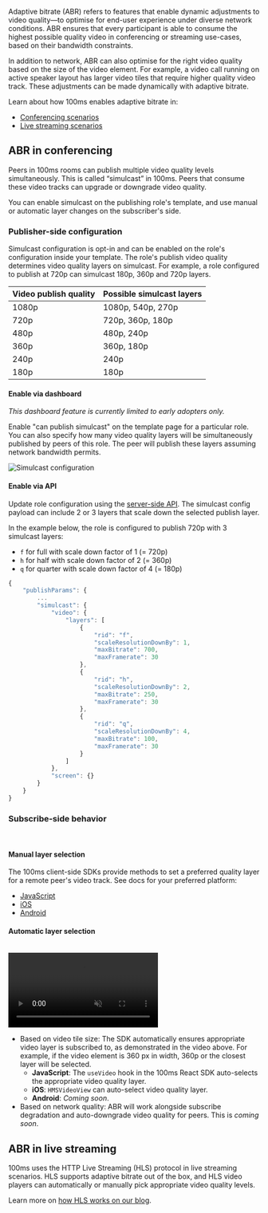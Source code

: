 Adaptive bitrate (ABR) refers to features that enable dynamic adjustments to video quality—to optimise for end-user experience under diverse network conditions. ABR ensures that every participant is able to consume the highest possible quality video in conferencing or streaming use-cases, based on their bandwidth constraints.

In addition to network, ABR can also optimise for the right video quality based on the size of the video element. For example, a video call running on active speaker layout has larger video tiles that require higher quality video track. These adjustments can be made dynamically with adaptive bitrate.

Learn about how 100ms enables adaptive bitrate in:

- [Conferencing scenarios](#abr-in-conferencing)
- [Live streaming scenarios](#abr-in-live-streaming)

## ABR in conferencing

Peers in 100ms rooms can publish multiple video quality levels simultaneously. This is called “simulcast” in 100ms. Peers that consume these video tracks can upgrade or downgrade video quality.

You can enable simulcast on the publishing role's template, and use manual or automatic layer changes on the subscriber's side.

### Publisher-side configuration

Simulcast configuration is opt-in and can be enabled on the role's configuration inside your template. The role's publish video quality determines video quality layers on simulcast. For example, a role configured to publish at 720p can simulcast 180p, 360p and 720p layers.

| Video publish quality | Possible simulcast layers |
| --------------------- | ------------------------- |
| 1080p                 | 1080p, 540p, 270p         |
| 720p                  | 720p, 360p, 180p          |
| 480p                  | 480p, 240p                |
| 360p                  | 360p, 180p                |
| 240p                  | 240p                      |
| 180p                  | 180p                      |

#### Enable via dashboard

_This dashboard feature is currently limited to early adopters only._

Enable "can publish simulcast" on the template page for a particular role. You can also specify how many video quality layers will be simultaneously published by peers of this role. The peer will publish these layers assuming network bandwidth permits.

![Simulcast configuration](/docs/guides/simulcast-on-dashboard.png)

#### Enable via API

Update role configuration using the [server-side API](/docs/server-side/v2/policy/create-update-role). The simulcast config payload can include 2 or 3 layers that scale down the selected publish layer.

In the example below, the role is configured to publish 720p with 3 simulcast layers:

- `f` for full with scale down factor of 1 (= 720p)
- `h` for half with scale down factor of 2 (= 360p)
- `q` for quarter with scale down factor of 4 (= 180p)

```js
{
    "publishParams": {
        ...
        "simulcast": {
            "video": {
                "layers": [
                    {
                        "rid": "f",
                        "scaleResolutionDownBy": 1,
                        "maxBitrate": 700,
                        "maxFramerate": 30
                    },
                    {
                        "rid": "h",
                        "scaleResolutionDownBy": 2,
                        "maxBitrate": 250,
                        "maxFramerate": 30
                    },
                    {
                        "rid": "q",
                        "scaleResolutionDownBy": 4,
                        "maxBitrate": 100,
                        "maxFramerate": 30
                    }
                ]
            },
            "screen": {}
        }
    }
}
```

### Subscribe-side behavior

<br/>

#### Manual layer selection

The 100ms client-side SDKs provide methods to set a preferred quality layer for a remote peer's video track. See docs for your preferred platform:

- [JavaScript](/docs/javascript/v2/advanced-features/simulcast)
- [iOS](/docs/ios/v2/advanced-features/simulcast)
- [Android](/docs/android/v2/advanced-features/simulcast)

#### Automatic layer selection

<br/>
<video loop="true" controls="controls" id="vid" muted>
    <source src="/docs/guides/simulcast-tile-size-1.mp4" type="video/mp4" />
</video>
<br/>

- Based on video tile size: The SDK automatically ensures appropriate video layer is subscribed to, as demonstrated in the video above. For example, if the video element is 360 px in width, 360p or the closest layer will be selected.
  - **JavaScript**: The `useVideo` hook in the 100ms React SDK auto-selects the appropriate video quality layer.
  - **iOS**: `HMSVideoView` can auto-select video quality layer.
  - **Android**: _Coming soon_.
- Based on network quality: ABR will work alongside subscribe degradation and auto-downgrade video quality for peers. This is _coming soon_.

## ABR in live streaming

100ms uses the HTTP Live Streaming (HLS) protocol in live streaming scenarios. HLS supports adaptive bitrate out of the box, and HLS video players can automatically or manually pick appropriate video quality levels.

Learn more on [how HLS works on our blog](https://www.100ms.live/blog/hls-101-beginners-guide).